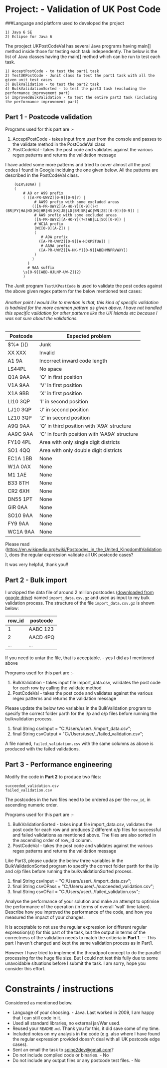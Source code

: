 # Project: - Validation of UK Post Code

###Language and platform used to developed the project

    1) Java 6 SE 
    2) Eclipse for Java 6

The prooject UKPostCodeVal has several Java programs having main[] method inside those for testing each task independently. The below is the list of Java classes having the main[] method which can be run to test each task.

    1) AcceptPostCode - to test the part1 task
    2) TestUKPostCode - Junit class to test the part1 task with all the given unit test cases
    3) BulkValidation - to test the part2 task
    4) BulkValidationSorted - to test the part3 task (excluding the performance improvement part)
    5) ImprovedBulkValidation - to test the entire part3 task (including the performance improvement part)

## Part 1 - Postcode validation

Programs used for this part are :-

  1) AcceptPostCode - takes input from user from the console and passes to the validate method in the PostCodeVal class
  2) PostCodeVal - takes the post code and validates against the various regex patterns and returns the validation message

I have added some more patterns and tried to cover almost all the post codes I found in Google inclduing the one given below. All the patterns are described in the PostCodeVal class.

        (GIR\s0AA) |
        (
            # A9 or A99 prefix
            ( ([A-PR-UWYZ][0-9][0-9]?) |
                 # AA99 prefix with some excluded areas
                (([A-PR-UWYZ][A-HK-Y][0-9](?<!(BR|FY|HA|HD|HG|HR|HS|HX|JE|LD|SM|SR|WC|WN|ZE)[0-9])[0-9]) |
                 # AA9 prefix with some excluded areas
                 ([A-PR-UWYZ][A-HK-Y](?<!AB|LL|SO)[0-9]) |
                 # WC1A prefix
                 (WC[0-9][A-Z]) |
                 (
                    # A9A prefix
                   ([A-PR-UWYZ][0-9][A-HJKPSTUW]) |
                    # AA9A prefix
                   ([A-PR-UWYZ][A-HK-Y][0-9][ABEHMNPRVWXY])
                 )
                )
              )
              # 9AA suffix
            \s[0-9][ABD-HJLNP-UW-Z]{2}
            )

The Junit program `TestUKPostCode` is used to validate the post codes against the above given regex pattern for the below mentioned test cases:

###### Another point I would like to mention is that, this kind of specific validation is hadnled for the more common pattern as given above. I have not handled this specific validation for other patterns like the UK Islands etc because I was not sure about the validations.

| Postcode | Expected problem |
|----------|---------|
| $%± ()()| Junk |
| XX XXX | Invalid |
| A1 9A | Incorrect inward code length |
| LS44PL | No space |
| Q1A 9AA| 'Q' in first position |
| V1A 9AA| 'V' in first position|
| X1A 9BB| 'X' in first position|
| LI10 3QP | 'I' in second position |
| LJ10 3QP | 'J' in second position |
| LZ10 3QP | 'Z' in second position |
| A9Q 9AA | 'Q' in third position with 'A9A' structure|
| AA9C 9AA | 'C' in fourth position with 'AA9A' structure	|
|FY10 4PL| Area with only single digit districts|
|SO1 4QQ|  Area with only double digit districts|
| EC1A 1BB | None |
| W1A 0AX | None |
| M1 1AE | None |
| B33 8TH | None |
| CR2 6XH | None |
| DN55 1PT | None |
| GIR 0AA | None |
|SO10 9AA    |None|
|FY9 9AA      |None|
|WC1A 9AA    |None|

Please read (https://en.wikipedia.org/wiki/Postcodes_in_the_United_Kingdom#Validation), does the regular expression validate all UK postcode cases? 

It was very helpful, thank you!!


## Part 2 - Bulk import

I unzipped the data file of around 2 million postcodes ([downloaded from google drive](https://drive.google.com/file/d/0BwxZ38NLOGvoTFE4X19VVGJ5NEk/view?usp=sharing)) named `import_data.csv.gz`  and used as input to my bulk validation process. The structure of the file `import_data.csv.gz` is shown below:

| row_id | postcode |
|--------|----------|
| 1 | AABC 123|
| 2 | AACD 4PQ|
|...|...|

If you need to untar the file, that is acceptable. - yes I did as I mentioned above

Programs used for this part are :-

  1) BulkValidation - takes input file import_data.csv, validates the post code for each row by calling the validate method
  2) PostCodeVal - takes the post code and validates against the various regex patterns and returns the validation message

Please update the below two variables in the BulkValidation program to specify the correct folder parth for the i/p and o/p files before running the bulkvalidation process.

  1) final String csvInput = "C:/Users/user/../import_data.csv";
  2) final String csvOutput = "C:/Users/user/../failed_validation.csv";

A file named, `failed_validation.csv` with the same columns as above is produced with the failed validations.

## Part 3 - Performance engineering

Modify the code in **Part 2** to produce two files:

    succeeded_validation.csv
    failed_validation.csv
    
The postcodes in the two files need to be ordered as per the `row_id`, in ascending numeric order.

Programs used for this part are :-

  1) BulkValidationSorted - takes input file import_data.csv, validates the post code for each row and produces 2 different
     o/p files for successful and failed validations as mentioned above. The files are also sorted in the ascending order 
     of row_id column.
  2) PostCodeVal - takes the post code and validates against the various regex patterns and returns the validation message

Like Part3, please update the below three variables in the BulkValidationSorted program to specify the correct folder parth for the i/p and o/p files before running the bulkvalidationSorted process.

  1) final String csvInput = "C:/Users/user/../import_data.csv";
  2) final String csvOPass = "C:/Users/user/../succeeded_validation.csv";
  3) final String csvOFail = "C:/Users/user/../failed_validation.csv";


Analyse the performance of your solution and make an attempt to optimise the performance of the operation (in terms of overall 'wall' time taken).  Describe how you improved the performance of the code, and how you measured the impact of your changes.

It is acceptable to not use the regular expression (or different regular expression(s)) for this part of the task, but the output in terms of the correctness of the validation needs to match the critieria in **Part 1**. -- This part I haven't changed and kept the same validation process as in Part1. 

However I have tried to implement the threadpool concept to do the parallel processing for the huge file size. But I could not test this fully due to some unavoidable situations before I submit the task. I am sorry, hope you consider this effort.

# Constraints / instructions

Considered as mentioned below.

- Language of your choosing. - Java. Last worked in 2009, I am happy that I can still code in it. 
- Used all standard libraries, no external jar/War used.
- Reused your `README.md`. Thank you for this, it did save some of my time.
- Included notes on my analysis  in the code (e.g. also where I have found the regular expression provided doesn't deal 
  with all UK postcode edge cases).
- Sent an email the task to spine2dev@gmail.com?
- Do not include compiled code or binaries. - No
- Do not include any output files or any postcode test files. - No

